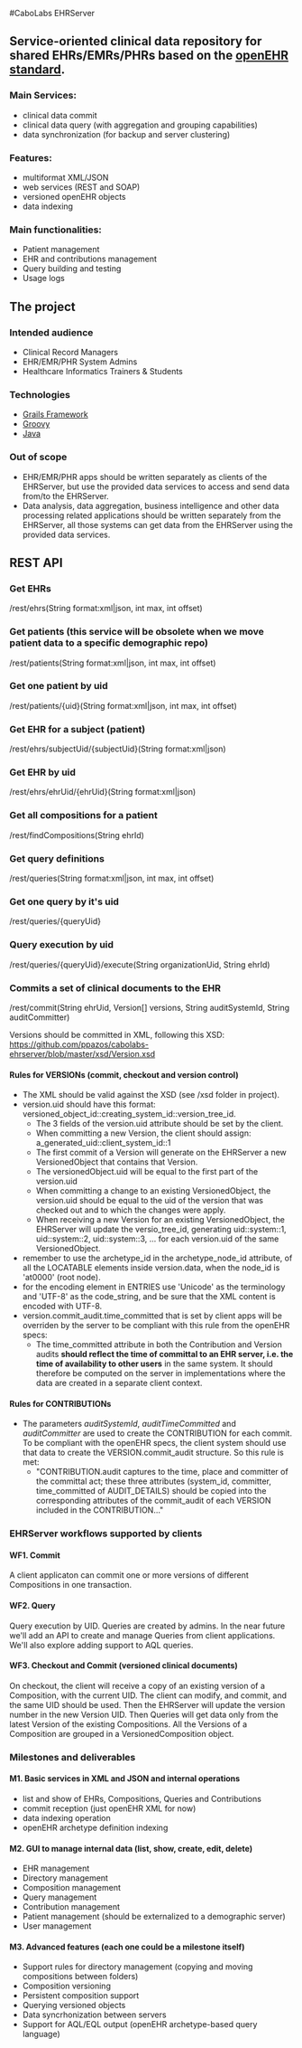 #CaboLabs EHRServer

## Service-oriented clinical data repository for shared EHRs/EMRs/PHRs based on the [openEHR standard](http://openehr.org).

### Main Services:

* clinical data commit
* clinical data query (with aggregation and grouping capabilities)
* data synchronization (for backup and server clustering)


### Features:

* multiformat XML/JSON
* web services (REST and SOAP)
* versioned openEHR objects
* data indexing


### Main functionalities:

* Patient management
* EHR and contributions management
* Query building and testing
* Usage logs


## The project

### Intended audience

* Clinical Record Managers
* EHR/EMR/PHR System Admins
* Healthcare Informatics Trainers & Students


### Technologies

* [Grails Framework](http://grails.org)
* [Groovy](http://groovy.codehaus.org)
* [Java](http://docs.oracle.com/javase/specs)


### Out of scope

* EHR/EMR/PHR apps should be written separately as clients of the EHRServer, but use the provided data services to access and send data from/to the EHRServer.
* Data analysis, data aggregation, business intelligence and other data processing related applications should be written separately from the EHRServer, all those systems can get data from the EHRServer using the provided data services.


## REST API
### Get EHRs
/rest/ehrs(String format:xml|json, int max, int offset)

### Get patients (this service will be obsolete when we move patient data to a specific demographic repo)
/rest/patients(String format:xml|json, int max, int offset)

### Get one patient by uid
/rest/patients/{uid}(String format:xml|json, int max, int offset)

### Get EHR for a subject (patient)
/rest/ehrs/subjectUid/{subjectUid}(String format:xml|json)

### Get EHR by uid
/rest/ehrs/ehrUid/{ehrUid}(String format:xml|json)

### Get all compositions for a patient
/rest/findCompositions(String ehrId)

### Get query definitions
/rest/queries(String format:xml|json, int max, int offset)

### Get one query by it's uid
/rest/queries/{queryUid}

### Query execution by uid
/rest/queries/{queryUid}/execute(String organizationUid, String ehrId<optional>)

### Commits a set of clinical documents to the EHR
/rest/commit(String ehrUid, Version[] versions, String auditSystemId, String auditCommitter)

Versions should be committed in XML, following this XSD: https://github.com/ppazos/cabolabs-ehrserver/blob/master/xsd/Version.xsd


#### Rules for VERSIONs (commit, checkout and version control)

* The XML should be valid against the XSD (see /xsd folder in project).
* version.uid should have this format: versioned_object_id::creating_system_id::version_tree_id.
   * The 3 fields of the version.uid attribute should be set by the client.
   * When committing a new Version, the client should assign: a_generated_uid::client_system_id::1
   * The first commit of a Version will generate on the EHRServer a new VersionedObject that contains that Version.
   * The versionedObject.uid will be equal to the first part of the version.uid
   * When committing a change to an existing VersionedObject, the version.uid should be equal to the uid of the version that was checked out and to which the changes were apply.
   * When receiving a new Version for an existing VersionedObject, the EHRServer will update the versio_tree_id, generating uid::system::1, uid::system::2, uid::system::3, ... for each version.uid of the same VersionedObject.
* remember to use the archetype_id in the archetype_node_id attribute, of all the LOCATABLE elements
  inside version.data, when the node_id is 'at0000' (root node).
* for the encoding element in ENTRIES use 'Unicode' as the terminology and 'UTF-8' as the code_string,
  and be sure that the XML content is encoded with UTF-8.
* version.commit_audit.time_committed that is set by client apps will be overriden by the server
  to be compliant with this rule from the openEHR specs:
   * The time_committed attribute in both the Contribution and Version audits **should reflect the time
     of committal to an EHR server, i.e. the time of availability to other users** in the same system.
     It should therefore be computed on the server in implementations where the data are created
     in a separate client context.

#### Rules for CONTRIBUTIONs

* The parameters _auditSystemId_, _auditTimeCommitted_ and _auditCommitter_ are used to create the CONTRIBUTION for each commit.
  To be compliant with the openEHR specs, the client system should use that data to create the VERSION.commit_audit structure. So
  this rule is met:
   * "CONTRIBUTION.audit captures to the time, place and committer of the committal act; these three attributes (system_id,
     committer, time_committed of AUDIT_DETAILS) should be copied into the corresponding attributes of the commit_audit of each VERSION included in the CONTRIBUTION..."

     
     
### EHRServer workflows supported by clients

#### WF1. Commit

A client applicaton can commit one or more versions of different Compositions in one transaction.

#### WF2. Query

Query execution by UID. Queries are created by admins. In the near future we'll add an API to create and manage Queries from client applications. We'll also explore adding support to AQL queries.

#### WF3. Checkout and Commit (versioned clinical documents)

On checkout, the client will receive a copy of an existing version of a Composition, with the current UID. The client can modify, and commit, and the same UID should be used. Then the EHRServer will update the version number in the new Version UID. Then Queries will get data only from the latest Version of the existing Compositions. All the Versions of a Composition are grouped in a VersionedComposition object.



### Milestones and deliverables

#### M1. Basic services in XML and JSON and internal operations

* list and show of EHRs, Compositions, Queries and Contributions
* commit reception (just openEHR XML for now)
* data indexing operation
* openEHR archetype definition indexing


#### M2. GUI to manage internal data (list, show, create, edit, delete)

* EHR management
* Directory management
* Composition management
* Query management
* Contribution management
* Patient management (should be externalized to a demographic server)
* User management


#### M3. Advanced features (each one could be a milestone itself)

* Support rules for directory management (copying and moving compositions between folders)
* Composition versioning
* Persistent composition support
* Querying versioned objects
* Data syncrhonization between servers
* Support for AQL/EQL output (openEHR archetype-based query language)
